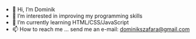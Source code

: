 - 👋 Hi, I’m Dominik
- 👀 I’m interested in improving my programming skills
- 🌱 I’m currently learning HTML/CSS/JavaScript
- 📫 How to reach me ... send me an e-mail: dominikszafara@gmail.com

<!---
dominikszafara/dominikszafara is a ✨ special ✨ repository because its `README.md` (this file) appears on your GitHub profile.
You can click the Preview link to take a look at your changes.
--->
